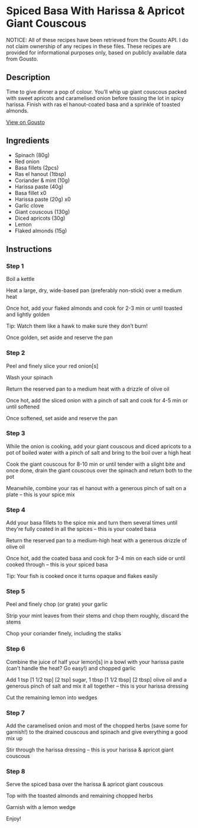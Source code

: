 # Spiced Basa With Harissa & Apricot Giant Couscous

NOTICE: All of these recipes have been retrieved from the Gousto API. I do not claim ownership of any recipes in these files. These recipes are provided for informational purposes only, based on publicly available data from Gousto.

## Description

Time to give dinner a pop of colour. You’ll whip up giant couscous packed with sweet apricots and caramelised onion before tossing the lot in spicy harissa. Finish with ras el hanout-coated basa and a sprinkle of toasted almonds.

[View on Gousto](https://www.gousto.co.uk/recipes/cookbook/spiced-basa-with-harissa-apricot-giant-couscous)

## Ingredients

- Spinach (80g)
- Red onion
- Basa fillets (2pcs)
- Ras el hanout (1tbsp)
- Coriander & mint (10g)
- Harissa paste (40g)
- Basa fillet x0
- Harissa paste (20g) x0
- Garlic clove
- Giant couscous (130g)
- Diced apricots (30g)
- Lemon
- Flaked almonds (15g)

## Instructions


### Step 1

Boil a kettle

Heat a large, dry, wide-based pan (preferably non-stick) over a medium heat

Once hot, add your flaked almonds and cook for 2-3 min or until toasted and lightly golden

Tip: Watch them like a hawk to make sure they don’t burn!

Once golden, set aside and reserve the pan


### Step 2

Peel and finely slice your red onion[s]

Wash your spinach

Return the reserved pan to a medium heat with a drizzle of olive oil

Once hot, add the sliced onion with a pinch of salt and cook for 4-5 min or until softened

Once softened, set aside and reserve the pan


### Step 3

While the onion is cooking, add your giant couscous and diced apricots to a pot of boiled water with a pinch of salt and bring to the boil over a high heat

Cook the giant couscous for 8-10 min or until tender with a slight bite and once done, drain the giant couscous over the spinach and return both to the pot

Meanwhile, combine your ras el hanout with a generous pinch of salt on a plate – this is your spice mix


### Step 4

Add your basa fillets to the spice mix and turn them several times until they're fully coated in all the spices – this is your coated basa

Return the reserved pan to a medium-high heat with a generous drizzle of olive oil

Once hot, add the coated basa and cook for 3-4 min on each side or until cooked through – this is your spiced basa

Tip: Your fish is cooked once it turns opaque and flakes easily


### Step 5

Peel and finely chop (or grate) your garlic

Strip your mint leaves from their stems and chop them roughly, discard the stems

Chop your coriander finely, including the stalks


### Step 6

Combine the juice of half your lemon[s] in a bowl with your  harissa paste (can't handle the heat? Go easy!) and chopped garlic

Add 1 tsp<span class="text-purple"> [1 1/2 tsp] </span><span class="text-danger">[2 tsp] </span>sugar, 1 tbsp<span class="text-purple"> [1 1/2 tbsp] </span><span class="text-danger">[2 tbsp]</span> olive oil and a generous pinch of salt and mix it all together – this is your harissa dressing

Cut the remaining lemon into wedges


### Step 7

Add the caramelised onion and most of the chopped herbs (save some for garnish!) to the drained couscous and spinach and give everything a good mix up

Stir through the harissa dressing – this is your harissa & apricot giant couscous

### Step 8

Serve the spiced basa over the harissa & apricot giant couscous

Top with the toasted almonds and remaining chopped herbs

Garnish with a lemon wedge

Enjoy!


